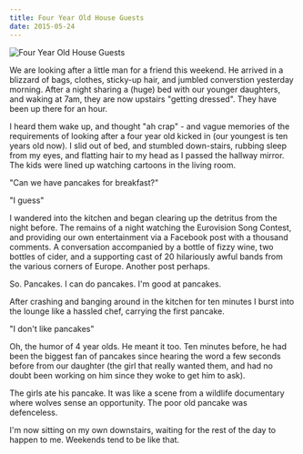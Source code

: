 ```yaml
---
title: Four Year Old House Guests
date: 2015-05-24
---
```


![Four Year Old House Guests](https://source.unsplash.com/2aFp6EWWs58/1600x900)

We are looking after a little man for a friend this weekend. He arrived in a blizzard of bags, clothes, sticky-up hair, and jumbled converstion yesterday morning. After a night sharing a (huge) bed with our younger daughters, and waking at 7am, they are now upstairs "getting dressed". They have been up there for an hour.

I heard them wake up, and thought "ah crap" - and vague memories of the requirements of looking after a four year old kicked in (our youngest is ten years old now). I slid out of bed, and stumbled down-stairs, rubbing sleep from my eyes, and flatting hair to my head as I passed the hallway mirror. The kids were lined up watching cartoons in the living room.

"Can we have pancakes for breakfast?"

"I guess"

I wandered into the kitchen and began clearing up the detritus from the night before. The remains of a night watching the Eurovision Song Contest, and providing our own entertainment via a Facebook post with a thousand comments. A conversation accompanied by a bottle of fizzy wine, two bottles of cider, and a supporting cast of 20 hilariously awful bands from the various corners of Europe. Another post perhaps.

So. Pancakes. I can do pancakes. I'm good at pancakes.

After crashing and banging around in the kitchen for ten minutes I burst into the lounge like a hassled chef, carrying the first pancake.

"I don't like pancakes"

Oh, the humor of 4 year olds. He meant it too. Ten minutes before, he had been the biggest fan of pancakes since hearing the word a few seconds before from our daughter (the girl that really wanted them, and had no doubt been working on him since they woke to get him to ask).

The girls ate his pancake. It was like a scene from a wildlife documentary where wolves sense an opportunity. The poor old pancake was defenceless.

I'm now sitting on my own downstairs, waiting for the rest of the day to happen to me. Weekends tend to be like that.